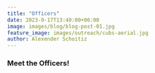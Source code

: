 ```yaml
---
title: "Officers"
date: 2023-9-17T13:40:00+06:00
image: images/blog/blog-post-01.jpg
feature_image: images/outreach/cubs-aerial.jpg
author: Alexender Schoitiz
---
```

### Meet the Officers!




